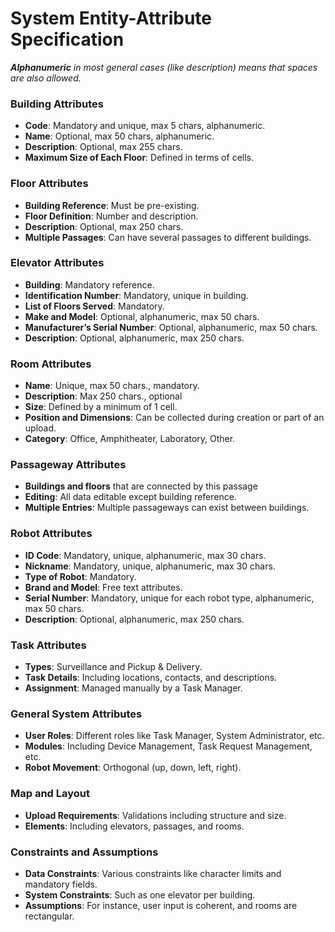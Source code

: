# System Entity-Attribute Specification #

***Alphanumeric** in most general cases (like description) means that spaces are also allowed.*

### Building Attributes ###

* **Code**: Mandatory and unique, max 5 chars, alphanumeric.
* **Name**: Optional, max 50 chars, alphanumeric.
* **Description**: Optional, max 255 chars.
* **Maximum Size of Each Floor**: Defined in terms of cells.

### Floor Attributes ###

* **Building Reference**: Must be pre-existing.
* **Floor Definition**: Number and description.
* **Description**: Optional, max 250 chars.
* **Multiple Passages**: Can have several passages to different buildings.

### Elevator Attributes ###

* **Building**: Mandatory reference.
* **Identification Number**: Mandatory, unique in building.
* **List of Floors Served**: Mandatory.
* **Make and Model**: Optional, alphanumeric, max 50 chars.
* **Manufacturer’s Serial Number**: Optional, alphanumeric, max 50 chars.
* **Description**: Optional, alphanumeric, max 250 chars.

### Room Attributes ###

* **Name**: Unique, max 50 chars., mandatory.
* **Description**: Max 250 chars., optional
* **Size**: Defined by a minimum of 1 cell.
* **Position and Dimensions**: Can be collected during creation or part of an upload.
* **Category**: Office, Amphitheater, Laboratory, Other.

### Passageway Attributes ###
* **Buildings and floors** that are connected by this passage 
* **Editing**: All data editable except building reference.
* **Multiple Entries**: Multiple passageways can exist between buildings.

### Robot Attributes ###

* **ID Code**: Mandatory, unique, alphanumeric, max 30 chars.
* **Nickname**: Mandatory, unique, alphanumeric, max 30 chars.
* **Type of Robot**: Mandatory.
* **Brand and Model**: Free text attributes.
* **Serial Number**: Mandatory, unique for each robot type, alphanumeric, max 50 chars.
* **Description**: Optional, alphanumeric, max 250 chars.

### Task Attributes ###

* **Types**: Surveillance and Pickup & Delivery.
* **Task Details**: Including locations, contacts, and descriptions.
* **Assignment**: Managed manually by a Task Manager.

### General System Attributes ###

* **User Roles**: Different roles like Task Manager, System Administrator, etc.
* **Modules**: Including Device Management, Task Request Management, etc.
* **Robot Movement**: Orthogonal (up, down, left, right).

### Map and Layout ###

* **Upload Requirements**: Validations including structure and size.
* **Elements**: Including elevators, passages, and rooms.

### Constraints and Assumptions ###

* **Data Constraints**: Various constraints like character limits and mandatory fields.
* **System Constraints**: Such as one elevator per building.
* **Assumptions**: For instance, user input is coherent, and rooms are rectangular.
